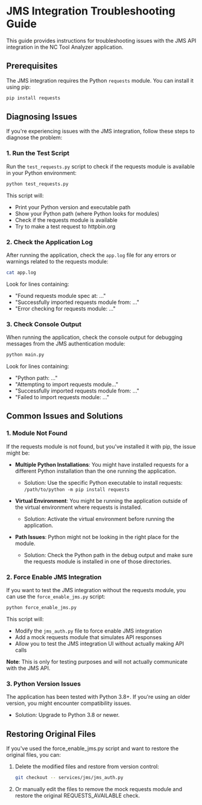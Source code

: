 # JMS Integration Troubleshooting Guide

This guide provides instructions for troubleshooting issues with the JMS API integration in the NC Tool Analyzer application.

## Prerequisites

The JMS integration requires the Python `requests` module. You can install it using pip:

```bash
pip install requests
```

## Diagnosing Issues

If you're experiencing issues with the JMS integration, follow these steps to diagnose the problem:

### 1. Run the Test Script

Run the `test_requests.py` script to check if the requests module is available in your Python environment:

```bash
python test_requests.py
```

This script will:
- Print your Python version and executable path
- Show your Python path (where Python looks for modules)
- Check if the requests module is available
- Try to make a test request to httpbin.org

### 2. Check the Application Log

After running the application, check the `app.log` file for any errors or warnings related to the requests module:

```bash
cat app.log
```

Look for lines containing:
- "Found requests module spec at: ..."
- "Successfully imported requests module from: ..."
- "Error checking for requests module: ..."

### 3. Check Console Output

When running the application, check the console output for debugging messages from the JMS authentication module:

```bash
python main.py
```

Look for lines containing:
- "Python path: ..."
- "Attempting to import requests module..."
- "Successfully imported requests module from: ..."
- "Failed to import requests module: ..."

## Common Issues and Solutions

### 1. Module Not Found

If the requests module is not found, but you've installed it with pip, the issue might be:

- **Multiple Python Installations**: You might have installed requests for a different Python installation than the one running the application.
  - Solution: Use the specific Python executable to install requests: `/path/to/python -m pip install requests`

- **Virtual Environment**: You might be running the application outside of the virtual environment where requests is installed.
  - Solution: Activate the virtual environment before running the application.

- **Path Issues**: Python might not be looking in the right place for the module.
  - Solution: Check the Python path in the debug output and make sure the requests module is installed in one of those directories.

### 2. Force Enable JMS Integration

If you want to test the JMS integration without the requests module, you can use the `force_enable_jms.py` script:

```bash
python force_enable_jms.py
```

This script will:
- Modify the `jms_auth.py` file to force enable JMS integration
- Add a mock requests module that simulates API responses
- Allow you to test the JMS integration UI without actually making API calls

**Note**: This is only for testing purposes and will not actually communicate with the JMS API.

### 3. Python Version Issues

The application has been tested with Python 3.8+. If you're using an older version, you might encounter compatibility issues.

- Solution: Upgrade to Python 3.8 or newer.

## Restoring Original Files

If you've used the force_enable_jms.py script and want to restore the original files, you can:

1. Delete the modified files and restore from version control:
   ```bash
   git checkout -- services/jms/jms_auth.py
   ```

2. Or manually edit the files to remove the mock requests module and restore the original REQUESTS_AVAILABLE check.